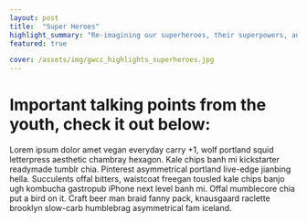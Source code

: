 ```yaml
---
layout: post
title:  "Super Heroes"
highlight_summary: "Re-imagining our superheroes, their superpowers, and more cool stuff that should be added here for an appropriate subtitle"
featured: true

cover: /assets/img/gwcc_highlights_superheroes.jpg
---
```

# Important talking points from the youth, check it out below:

Lorem ipsum dolor amet vegan everyday carry +1, wolf portland squid letterpress aesthetic chambray hexagon. Kale chips banh mi kickstarter readymade tumblr chia. Pinterest asymmetrical portland live-edge jianbing hella. Succulents offal bitters, waistcoat freegan tousled kale chips banjo ugh kombucha gastropub iPhone next level banh mi. Offal mumblecore chia put a bird on it. Craft beer man braid fanny pack, knausgaard raclette brooklyn slow-carb humblebrag asymmetrical fam iceland.

<div class="highlight_quote_group">
    <div class="highlight_quote">
    </div>
    <div class="highlight_quote_bottom"></div>
</div>
